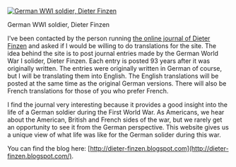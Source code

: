 [![German WWI soldier, Dieter Finzen](dieter_finzen_portrait.jpg "Dieter Finzen")](https://www.historyrhymes.info/2009/10/23/history-translations/dieter_finzen_portrait/)

German WWI soldier, Dieter Finzen

I’ve been contacted by the person running [the online journal of Dieter Finzen](http://dieter-finzen.blogspot.com/) and asked if I would be willing to do translations for the site. The idea behind the site is to post journal entries made by the German World War I solider, Dieter Finzen. Each entry is posted 93 years after it was originally written. The entries were originally written in German of course, but I will be translating them into English. The English translations will be posted at the same time as the original German versions. There will also be French translations for those of you who prefer French.

I find the journal very interesting because it provides a good insight into the life of a German soldier during the First World War. As Americans, we hear about the American, British and French sides of the war, but we rarely get an opportunity to see it from the German perspective. This website gives us a unique view of what life was like for the German solider during this war.

You can find the blog here: [http://dieter-finzen.blogspot.com](http://dieter-finzen.blogspot.com/).